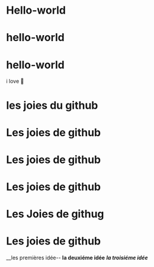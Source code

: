 # Hello-world
# hello-world
# hello-world
i love :pizza:
# les joies du github
# Les joies de github 
# Les joies de github 
# Les joies de github 
# Les Joies de githug
# Les joies de github
 __les premières idée-- 
**la deuxiéme idée**
__*la troisiéme idée*__
